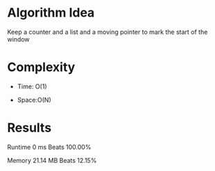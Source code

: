 # Algorithm Idea

Keep a counter and a list and a moving pointer to mark the start of the window

# Complexity

- Time: O(1)

- Space:O(N)

# Results

Runtime
0
ms
Beats
100.00%

Memory
21.14
MB
Beats
12.15%